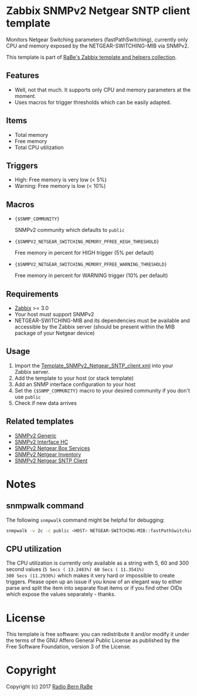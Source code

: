# Zabbix SNMPv2 Netgear SNTP client template
Monitors Netgear Switching parameters (fastPathSwitching), currently only CPU and memory exposed by the NETGEAR-SWITCHING-MIB via SNMPv2.

This template is part of [RaBe's Zabbix template and helpers
collection](https://github.com/radiorabe/rabe-zabbix).

## Features
* Well, not that much. It supports only CPU and memory parameters at the moment.
* Uses macros for trigger thresholds which can be easily adapted.

## Items
* Total memory
* Free memory
* Total CPU utilization

## Triggers
* High: Free memory is very low (< 5%)
* Warning: Free memory is low (< 10%)

## Macros
* <code>{$SNMP_COMMUNITY}</code>

  SNMPv2 community which defaults to <code>public</code>

* <code>{$SNMPV2_NETGEAR_SWITCHING_MEMORY_PFREE_HIGH_THRESHOLD}</code>

  Free memory in percent for HIGH trigger (5% per default)

* <code>{$SNMPV2_NETGEAR_SWITCHING_MEMORY_PFREE_WARNING_THRESHOLD}</code>

  Free memory in percent for WARNING trigger (10% per default)


## Requirements
* [Zabbix](https://www.zabbix.com/) >= 3.0
* Your host must support SNMPv2
* NETGEAR-SWITCHING-MIB and its dependencies must be available and accessible by the Zabbix server (should be present within the MIB package of your Netgear device)

## Usage
1. Import the [Template_SNMPv2_Netgear_SNTP_client.xml](Template_SNMPv2_Netgear_SNTP_client.xml) into your Zabbix server.
2. Add the template to your host (or stack template)
3. Add an SNMP interface configuration to your host
4. Set the <code>{$SNMP_COMMUNITY}</code> macro to your desired community if you don't use <code>public</code>
5. Check if new data arrives

## Related templates
* [SNMPv2 Generic](../SNMPv2_Generic)
* [SNMPv2 Interface HC](../SNMPv2_Interface_HC)
* [SNMPv2 Netgear Box Services](../SNMPv2_Netgear_Box_Services)
* [SNMPv2 Netgear Inventory](../SNMPv2_Netgear_Inventory)
* [SNMPv2 Netgear SNTP Client](../SNMPv2_Netgear_SNTP_CLIENT)

# Notes
## snmpwalk command
The following <code>snmpwalk</code> command might be helpful for debugging:
```bash
snmpwalk -v 2c -c public <HOST> NETGEAR-SWITCHING-MIB::fastPathSwitching
```

## CPU utilization
The CPU utilization is currently only available as a string with 5, 60 and 300
second values (<code>5 Secs ( 13.2483%)   60 Secs ( 11.3541%)  300 Secs (11.2930%)</code>
which makes it very hard or impossible to create triggers.
Please open up an issue if you know of an elegant way to either parse and split
the item into separate float items or if you find other OIDs which expose the
values separately - thanks.

# License
This template is free software: you can redistribute it and/or modify it under
the terms of the GNU Affero General Public License as published by the Free
Software Foundation, version 3 of the License.

# Copyright
Copyright (c) 2017 [Radio Bern RaBe](http://www.rabe.ch)
